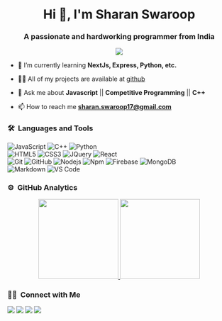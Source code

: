 <h1 align="center">Hi 👋, I'm Sharan Swaroop</h1>
<h3 align="center">A passionate and hardworking programmer from India</h3>
	
<p align="center">
  <img src="https://komarev.com/ghpvc/?username=S-Swaroop&color=blueviolet&style=flat">
</p>

- 🌱 I’m currently learning **NextJs, Express, Python, etc.**

- 👨‍💻 All of my projects are available at [github](https://github.com/S-Swaroop?tab=repositories)

- 💬 Ask me about **Javascript** || **Competitive Programming** || **C++**

- 📫 How to reach me **sharan.swaroop17@gmail.com**


	
### 🛠 &nbsp;Languages and Tools

![JavaScript](https://img.shields.io/badge/-JavaScript-%23F7DF1C?style=for-the-badge&logo=javascript&logoColor=000000&labelColor=%23F7DF1C&color=%23FFCE5A)
![C++](https://img.shields.io/badge/C%2B%2B-00599C?style=for-the-badge&logo=c%2B%2B&logoColor=white)
![Python](http://img.shields.io/badge/-Python-3776AB?style=for-the-badge&logo=python&logoColor=ffffff)
<br>
![HTML5](https://img.shields.io/badge/-HTML5-%23E44D27?style=for-the-badge&logo=html5&logoColor=ffffff)
![CSS3](https://img.shields.io/badge/-CSS3-%231572B6?style=for-the-badge&logo=css3)
![JQuery](https://img.shields.io/badge/jQuery-0769AD?style=for-the-badge&logo=jquery&logoColor=white)
![React](https://img.shields.io/badge/-React-61DAFB?style=for-the-badge&logo=react&logoColor=ffffff)
<br>
![Git](https://img.shields.io/badge/-Git-%23F05032?style=for-the-badge&logo=git&logoColor=%23ffffff)
![GitHub](https://img.shields.io/badge/-GitHub-181717?style=for-the-badge&logo=github)
![Nodejs](https://img.shields.io/badge/-Nodejs-339933?style=for-the-badge&logo=Node.js&logoColor=ffffff)
![Npm](https://img.shields.io/badge/-npm-CB3837?style=for-the-badge&logo=npm)
![Firebase](https://img.shields.io/badge/-Firebase-FFCA28?style=for-the-badge&logo=firebase&logoColor=ffffff)
![MongoDB](https://img.shields.io/badge/MongoDB-4EA94B?style=for-the-badge&logo=mongodb&logoColor=white)
<br>
![Markdown](https://img.shields.io/badge/Markdown-000000?style=for-the-badge&logo=markdown&logoColor=white)
![VS Code](http://img.shields.io/badge/-VS%20Code-007ACC?style=for-the-badge&logo=visual-studio-code&logoColor=ffffff)
<br/>

### ⚙️ &nbsp;GitHub Analytics

<p align="center">
<a href="https://github.com/S-Swaroop">
  <img height="180em" src="https://github-readme-stats-eight-theta.vercel.app/api?username=S-Swaroop&show_icons=true&theme=algolia&include_all_commits=true&count_private=true"/>
  <img height="180em" src="https://github-readme-stats-eight-theta.vercel.app/api/top-langs/?username=S-Swaroop&layout=compact&langs_count=8&theme=algolia"/>
</a>
</p>

### 🤝🏻 &nbsp;Connect with Me

<p>
<a href="https://www.linkedin.com/in/sharan-swaroop"><img src="https://img.shields.io/badge/sharan-swaroop-0077B5?style=flat&logo=Linkedin&logoColor=white"/></a>
<a href="mailto:sharan.swaroop17@gmail.com"><img src="https://img.shields.io/badge/-sharan.swaroop17@gmail.com-D14836?style=flat&logo=Gmail&logoColor=white"/></a>
<a href="https://codeforces.com/profile/Sharan19"><img src="https://img.shields.io/badge/-Sharan19-1877F2?style=flat&logo=CodeForces&logoColor=white"/></a>
<a href="https://www.codechef.com/users/sharan_17"><img src="https://img.shields.io/badge/-sharan_17-1877F2?style=flat&logo=CodeChef&logoColor=white"/></a>
</p>
